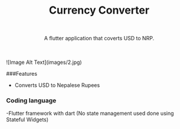 <div align="center">
  <h1>Currency Converter </h1><br>
  <p>A flutter  application that coverts USD to NRP.</p>
 <br>

</div><br/>
 ![Image Alt Text](images/2.jpg)


###Features

-  Converts USD to Nepalese Rupees


### Coding language
-Flutter framework  with dart (No state management used done using Stateful Widgets)



